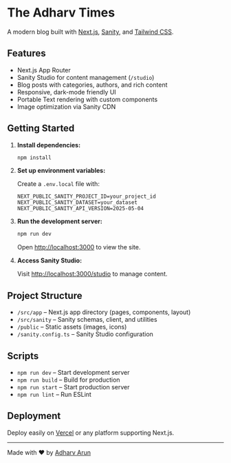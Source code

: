 # The Adharv Times

A modern blog built with [Next.js](https://nextjs.org), [Sanity](https://www.sanity.io/), and [Tailwind CSS](https://tailwindcss.com/).

## Features

- Next.js App Router
- Sanity Studio for content management (`/studio`)
- Blog posts with categories, authors, and rich content
- Responsive, dark-mode friendly UI
- Portable Text rendering with custom components
- Image optimization via Sanity CDN

## Getting Started

1. **Install dependencies:**

   ```sh
   npm install
   ```

2. **Set up environment variables:**

   Create a `.env.local` file with:

   ```
   NEXT_PUBLIC_SANITY_PROJECT_ID=your_project_id
   NEXT_PUBLIC_SANITY_DATASET=your_dataset
   NEXT_PUBLIC_SANITY_API_VERSION=2025-05-04
   ```

3. **Run the development server:**

   ```sh
   npm run dev
   ```

   Open [http://localhost:3000](http://localhost:3000) to view the site.

4. **Access Sanity Studio:**

   Visit [http://localhost:3000/studio](http://localhost:3000/studio) to manage content.

## Project Structure

- `/src/app` – Next.js app directory (pages, components, layout)
- `/src/sanity` – Sanity schemas, client, and utilities
- `/public` – Static assets (images, icons)
- `/sanity.config.ts` – Sanity Studio configuration

## Scripts

- `npm run dev` – Start development server
- `npm run build` – Build for production
- `npm run start` – Start production server
- `npm run lint` – Run ESLint

## Deployment

Deploy easily on [Vercel](https://vercel.com/) or any platform supporting Next.js.

---

Made with ❤️ by [Adharv Arun](https://github.com/adharvarun)